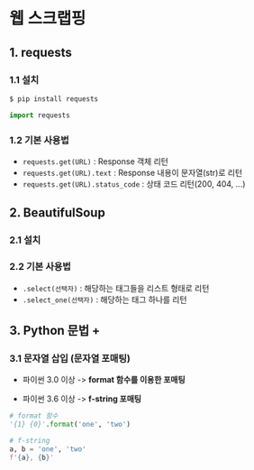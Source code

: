 # 웹 스크랩핑

## 1. requests

### 1.1 설치

```bash
$ pip install requests
```

```python
import requests
```

### 1.2 기본 사용법

* `requests.get(URL)` : Response 객체 리턴
* `requests.get(URL).text` : Response 내용이 문자열(str)로 리턴
* `requests.get(URL).status_code` : 상태 코드 리턴(200, 404, ...)





## 2. BeautifulSoup

### 2.1 설치

### 2.2 기본 사용법

* `.select(선택자)` : 해당하는 태그들을 리스트 형태로 리턴
* `.select_one(선택자)` : 해당하는 태그 하나를 리턴



## 3. Python 문법 +

### 3.1 문자열 삽입 (문자열 포매팅)

* 파이썬 3.0 이상 -> **format 함수를 이용한 포매팅**

* 파이썬 3.6 이상 -> **f-string 포매팅**

```python
# format 함수
'{1} {0}'.format('one', 'two')

# f-string
a, b = 'one', 'two'
f'{a}, {b}'
```









